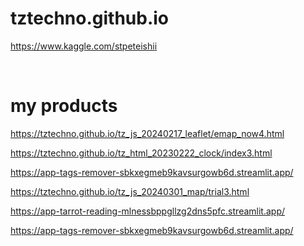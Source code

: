 # tztechno.github.io

<a href="https://www.kaggle.com/stpeteishii">https://www.kaggle.com/stpeteishii</a>

<br/>

# my products

https://tztechno.github.io/tz_js_20240217_leaflet/emap_now4.html

https://tztechno.github.io/tz_html_20230222_clock/index3.html

https://app-tags-remover-sbkxegmeb9kavsurgowb6d.streamlit.app/

https://tztechno.github.io/tz_js_20240301_map/trial3.html

https://app-tarrot-reading-mlnessbppgllzg2dns5pfc.streamlit.app/

https://app-tags-remover-sbkxegmeb9kavsurgowb6d.streamlit.app/
